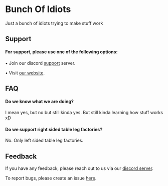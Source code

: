 # Bunch Of Idiots

Just a bunch of idiots trying to make stuff work


## Support

#### For support, please use one of the following options: 

• Join our discord [support](https://discord.gg/3ZMqcMdF3V) server.

• Visit [our website](https://botofidiots.com/contact).

## FAQ

#### Do we know what we are doing?

I mean yes, but no but still kinda yes. But still kinda learning how stuff works xD

#### Do we support right sided table leg factories?

No. Only left sided table leg factories.


## Feedback

If you have any feedback, please reach out to us via our [discord server](https://discord.gg/3ZMqcMdF3V).

To report bugs, please create an issue [here](https://github.com/BotOfIdiots/DiscordBot/issues).

